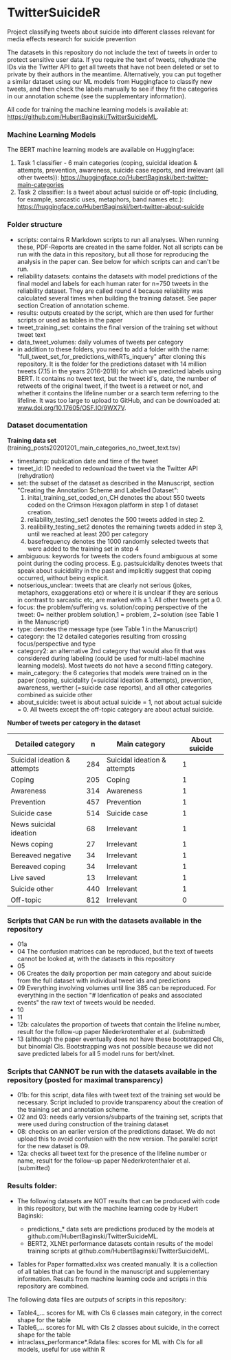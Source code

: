 # TwitterSuicideR
Project classifying tweets about suicide into different classes relevant for media effects research for suicide prevention

The datasets in this repository do not include the text of tweets in order to protect sensitive user data. If you require the text of tweets, rehydrate the IDs via the Twitter API to get all tweets that have not been deleted or set to private by their authors in the meantime. Alternatively, you can put together a similar dataset using our ML models from Huggingface to classify new tweets, and then check  the labels manually to see if they fit the categories in our annotation scheme (see the supplementary information). 

All code for training the machine learning models is available at: https://github.com/HubertBaginski/TwitterSuicideML. 

### Machine Learning Models

The BERT machine learning models are available on Huggingface: 
1) Task 1 classifier - 6 main categories (coping, suicidal ideation & attempts, prevention, awareness, suicide case reports, and irrelevant (all other tweets)): https://huggingface.co/HubertBaginski/bert-twitter-main-categories
2) Task 2 classifier: Is a tweet about actual suicide or off-topic (including, for example, sarcastic uses, metaphors, band names etc.): https://huggingface.co/HubertBaginski/bert-twitter-about-suicide

### Folder structure

- scripts: contains R Markdown scripts to run all analyses. When running these, PDF-Reports are created in the same folder. Not all scripts can be run with the data in this repository, but all those for reproducing the analysis in the paper can. See below for which scripts can and can't be run. 
- reliability datasets: contains the datasets with model predictions of the final model and labels for each human rater for n=750 tweets in the reliability dataset. They are called round 4 because reliability was calculated several times when building the training dataset. See paper section Creation of annotation scheme. 
- results: outputs created by the script, which are then used for further scripts or used as tables in the paper
- tweet_training_set: contains the final version of the training set without tweet text
- data_tweet_volumes: daily volumes of tweets per category
- in addition to these folders, you need to add a folder with the name: "full_tweet_set_for_predictions_withRTs_inquery" after cloning this repository. It is the folder for the predictions dataset with 14 million tweets (7.15 in the years 2016-2018) for which we predicted labels using BERT. It contains no tweet text, but the tweet id's, date, the number of retweets of the original tweet, if the tweet is a retweet or not, and whether it contains the lifeline number or a search term referring to the lifeline. It was too large to upload to GitHub, and can be downloaded at: www.doi.org/10.17605/OSF.IO/9WX7V.

### Dataset documentation

**Training data set** (training_posts20201201_main_categories_no_tweet_text.tsv)

- timestamp: publication date and time of the tweet
- tweet_id: ID needed to redownload the tweet via the Twitter API (rehydration)
- set: the subset of the dataset as described in the Manuscript, section "Creating the Annotation Scheme and Labelled Dataset":
    1. inital_training_set_coded_on_CH denotes the about 550 tweets coded on the Crimson Hexagon platform in step 1 of dataset creation. 
    2. reliability_testing_set1 denotes the 500 tweets added in step 2. 
    3. realibility_testing_set2 denotes the remaining tweets added in step 3, until we reached at least 200 per category
    4.   basefrequency denotes the 1000 randomly selected tweets that were added to the training set in step 4
- ambiguous: keywords for tweets the coders found ambiguous at some point during the coding process. E.g. pastsuicidality denotes tweets that speak about suicidality in the past and implicitly suggest that coping occurred, without being explicit.
- notserious_unclear: tweets that are clearly not serious (jokes, metaphors, exaggerations etc) or where it is unclear if they are serious in contrast to sarcastic etc, are marked with a 1. All other tweets get a 0. 
- focus: the problem/suffering vs. solution/coping perspective of the tweet: 0= neither problem solution,1 = problem, 2=solution (see Table 1 in the Manuscript)
- type: denotes the message type (see Table 1 in the Manuscript)
- category: the 12 detailed categories resulting from crossing focus/perspective and type
- category2: an alternative 2nd category that would also fit that was considered during labeling (could be used for multi-label machine learning models). Most tweets do not have a second fitting category. 
- main_category: the 6 categories that models were trained on in the paper (coping, suicidality (=suicidal ideation & attempts), prevention, awareness, werther (=suicide case reports), and all other categories combined as suicide other
- about_suicide: tweet is about actual suicide = 1, not about actual suicide = 0. All tweets except the off-topic category are about actual suicide. 


**Number of tweets per category in the dataset**



| Detailed category | n | Main category | About suicide | 
| --- |---|---|---|
| Suicidal ideation & attempts | 284 | Suicidal ideation & attempts| 1 |
| Coping  | 205 | Coping | 1 |
| Awareness  | 314 | Awareness |1 |
| Prevention  | 457 | Prevention |1 |
| Suicide case | 514 | Suicide case |1 |
| News suicidal ideation  | 68 | Irrelevant |1 |
| News coping  | 27 | Irrelevant |1 |
| Bereaved negative | 34 | Irrelevant |1 |
| Bereaved coping | 34 | Irrelevant |1 |
| Live saved | 13 | Irrelevant |1 |
| Suicide other | 440 | Irrelevant |1 |
| Off-topic | 812 | Irrelevant |0|



### Scripts that CAN be run with the datasets available in the repository
- 01a
- 04 The confusion matrices can be reproduced, but the text of tweets cannot be looked at, with the datasets in this repository
- 05
- 06 Creates the daily proportion per main category and about suicide from the full dataset with individual tweet ids and predictions
- 09 Everything involving volumes until line 385 can be reproduced. For everything in the section "# Idenfication of peaks and associated events" the raw text of tweets would be needed. 
- 10
- 11
- 12b: calculates the proportion of tweets that contain the lifeline number, result for the follow-up paper Niederkrotenthaler et al. (submitted)
- 13 (although the paper eventually does not have these bootstrapped CIs, but binomial CIs. Bootstrapping was not possible because we did not save predicted labels for all 5 model runs for bert/xlnet.

### Scripts that CANNOT be run with the datasets available in the repository (posted for maximal transparency)
- 01b: for this script, data files with tweet text of the training set would be necessary. Script included to provide transparency about the creation of the training set and annotation scheme. 
- 02 and 03: needs early versions/subparts of the training set, scripts that were used during construction of the training dataset
- 08: checks on an earlier version of the predictions dataset. We do not upload this to avoid confusion with the new version. The parallel script for the new dataset is 09. 
- 12a: checks all tweet text for the presence of the lifeline number or name, result for the follow-up paper Niederkrotenthaler et al. (submitted)

### Results folder: 

- The following datasets are NOT results that can be produced with code in this repository, but with the machine learning code by Hubert Baginski: 
    - predictions_* data sets are predictions produced by the models at github.com/HubertBaginski/TwitterSuicideML.
    - BERT2, XLNEt performance datasets contain results of the model training scripts at github.com/HubertBaginski/TwitterSuicideML.

- Tables for Paper formatted.xlsx was created manually. It is a collection of all tables that can be found in the manuscript and supplementary information. Results from machine learning code and scripts in this repository are combined. 

The following data files are outputs of scripts in this repository: 
- Table4_... scores for ML with CIs 6 classes main category, in the correct shape for the table
- Table6_... scores for ML with CIs 2 classes about suicide, in the correct shape for the table
- intraclass_performance*.Rdata files: scores for ML with CIs for all models, useful for use within R


